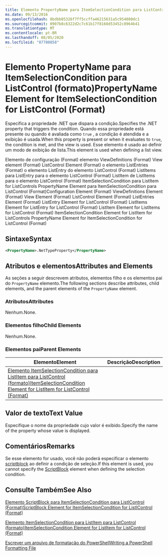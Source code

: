 ```yaml
---
title: Elemento PropertyName para ItemSelectionCondition para ListControl (Format) | Microsoft Docs
ms.date: 09/13/2016
ms.openlocfilehash: 8bdbb05326f7ff5ccffa46215631a5c954080dc1
ms.sourcegitcommit: 0907b8c6322d2c7c61b17f8168d53452c8964b41
ms.translationtype: MT
ms.contentlocale: pt-BR
ms.lasthandoff: 08/05/2020
ms.locfileid: "87780858"
---
```

# <a name="propertyname-element-for-itemselectioncondition-for-listcontrol-format"></a><span data-ttu-id="9d5a0-102">Elemento PropertyName para ItemSelectionCondition para ListControl (formato)</span><span class="sxs-lookup"><span data-stu-id="9d5a0-102">PropertyName Element for ItemSelectionCondition for ListControl (Format)</span></span>

<span data-ttu-id="9d5a0-103">Especifica a propriedade .NET que dispara a condição.</span><span class="sxs-lookup"><span data-stu-id="9d5a0-103">Specifies the .NET property that triggers the condition.</span></span> <span data-ttu-id="9d5a0-104">Quando essa propriedade está presente ou quando é avaliada como `true` , a condição é atendida e a exibição é usada.</span><span class="sxs-lookup"><span data-stu-id="9d5a0-104">When this property is present or when it evaluates to `true`, the condition is met, and the view is used.</span></span> <span data-ttu-id="9d5a0-105">Esse elemento é usado ao definir um modo de exibição de lista.</span><span class="sxs-lookup"><span data-stu-id="9d5a0-105">This element is used when defining a list view.</span></span>

<span data-ttu-id="9d5a0-106">Elemento de configuração (Format) elemento ViewDefinitions (Format) View element (Format) ListControl Element (Format) o elemento ListEntries (Format) o elemento ListEntry do elemento ListControl (Format) ListItems para ListEntry para o elemento ListControl (Format) ListItem de ListItems para o elemento ListControl (Format) ItemSelectionCondition para ListItem for ListControls PropertyName Element para ItemSelectionCondition para ListControl (Format)</span><span class="sxs-lookup"><span data-stu-id="9d5a0-106">Configuration Element (Format) ViewDefinitions Element (Format) View Element (Format) ListControl Element (Format) ListEntries Element (Format) ListEntry Element for ListControl (Format) ListItems Element for ListEntry for ListControl (Format) ListItem Element for ListItems for ListControl (Format) ItemSelectionCondition Element for ListItem for ListControls PropertyName Element for ItemSelectionCondition for ListControl (Format)</span></span>

## <a name="syntax"></a><span data-ttu-id="9d5a0-107">Sintaxe</span><span class="sxs-lookup"><span data-stu-id="9d5a0-107">Syntax</span></span>

```xml
<PropertyName>.NetTypeProperty</PropertyName>
```

## <a name="attributes-and-elements"></a><span data-ttu-id="9d5a0-108">Atributos e elementos</span><span class="sxs-lookup"><span data-stu-id="9d5a0-108">Attributes and Elements</span></span>

<span data-ttu-id="9d5a0-109">As seções a seguir descrevem atributos, elementos filho e os elementos pai do `PropertyName` elemento.</span><span class="sxs-lookup"><span data-stu-id="9d5a0-109">The following sections describe attributes, child elements, and the parent elements of the `PropertyName` element.</span></span>

### <a name="attributes"></a><span data-ttu-id="9d5a0-110">Atributos</span><span class="sxs-lookup"><span data-stu-id="9d5a0-110">Attributes</span></span>

<span data-ttu-id="9d5a0-111">Nenhum.</span><span class="sxs-lookup"><span data-stu-id="9d5a0-111">None.</span></span>

### <a name="child-elements"></a><span data-ttu-id="9d5a0-112">Elementos filho</span><span class="sxs-lookup"><span data-stu-id="9d5a0-112">Child Elements</span></span>

<span data-ttu-id="9d5a0-113">Nenhum.</span><span class="sxs-lookup"><span data-stu-id="9d5a0-113">None.</span></span>

### <a name="parent-elements"></a><span data-ttu-id="9d5a0-114">Elementos pai</span><span class="sxs-lookup"><span data-stu-id="9d5a0-114">Parent Elements</span></span>

|<span data-ttu-id="9d5a0-115">Elemento</span><span class="sxs-lookup"><span data-stu-id="9d5a0-115">Element</span></span>|<span data-ttu-id="9d5a0-116">Descrição</span><span class="sxs-lookup"><span data-stu-id="9d5a0-116">Description</span></span>|
|-------------|-----------------|
|[<span data-ttu-id="9d5a0-117">Elemento ItemSelectionCondition para ListItem para ListControl (formato)</span><span class="sxs-lookup"><span data-stu-id="9d5a0-117">ItemSelectionCondition Element for ListItem for ListControl (Format)</span></span>](./itemselectioncondition-element-for-listitem-for-listcontrol-format.md)||

## <a name="text-value"></a><span data-ttu-id="9d5a0-118">Valor de texto</span><span class="sxs-lookup"><span data-stu-id="9d5a0-118">Text Value</span></span>

<span data-ttu-id="9d5a0-119">Especifique o nome da propriedade cujo valor é exibido.</span><span class="sxs-lookup"><span data-stu-id="9d5a0-119">Specify the name of the property whose value is displayed.</span></span>

## <a name="remarks"></a><span data-ttu-id="9d5a0-120">Comentários</span><span class="sxs-lookup"><span data-stu-id="9d5a0-120">Remarks</span></span>

<span data-ttu-id="9d5a0-121">Se esse elemento for usado, você não poderá especificar o elemento [scriptblock](./scriptblock-element-for-itemselectioncondition-for-listcontrol-format.md) ao definir a condição de seleção.</span><span class="sxs-lookup"><span data-stu-id="9d5a0-121">If this element is used, you cannot specify the [ScriptBlock](./scriptblock-element-for-itemselectioncondition-for-listcontrol-format.md) element when defining the selection condition.</span></span>

## <a name="see-also"></a><span data-ttu-id="9d5a0-122">Consulte Também</span><span class="sxs-lookup"><span data-stu-id="9d5a0-122">See Also</span></span>

[<span data-ttu-id="9d5a0-123">Elemento ScriptBlock para ItemSelectionCondition para ListIControl (Format)</span><span class="sxs-lookup"><span data-stu-id="9d5a0-123">ScriptBlock Element for ItemSelectionCondition for ListIControl (Format)</span></span>](./scriptblock-element-for-itemselectioncondition-for-listcontrol-format.md)

[<span data-ttu-id="9d5a0-124">Elemento ItemSelectionCondition para ListItem para ListControl (formato)</span><span class="sxs-lookup"><span data-stu-id="9d5a0-124">ItemSelectionCondition Element for ListItem for ListControl (Format)</span></span>](./itemselectioncondition-element-for-listitem-for-listcontrol-format.md)

[<span data-ttu-id="9d5a0-125">Escrever um arquivo de formatação do PowerShell</span><span class="sxs-lookup"><span data-stu-id="9d5a0-125">Writing a PowerShell Formatting File</span></span>](./writing-a-powershell-formatting-file.md)
